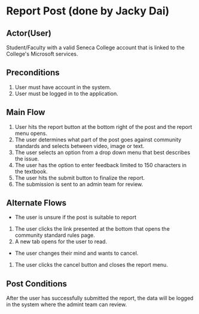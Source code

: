# Report Post (done by Jacky Dai)

## Actor(User)

Student/Faculty with a valid Seneca College account that is linked to the College's Microsoft services.

## Preconditions

1. User must have account in the system.
2. User must be logged in to the application.

## Main Flow

1. User hits the report button at the bottom right of the post and the report menu opens.
2. The user determines what part of the post goes against community standards and selects between video, image or text.
3. The user selects an option from a drop down menu that best describes the issue.
4. The user has the option to enter feedback limited to 150 characters in the textbook.
5. The user hits the submit button to finalize the report.
6. The submission is sent to an admin team for review.

## Alternate Flows

- The user is unsure if the post is suitable to report
 1. The user clicks the link presented at the bottom that opens the community standard rules page.
 2. A new tab opens for the user to read.
- The user changes their mind and wants to cancel.
 1. The user clicks the cancel button and closes the report menu.

## Post Conditions

After the user has successfully submitted the report, the data will be logged in the system where the admint team can review.
